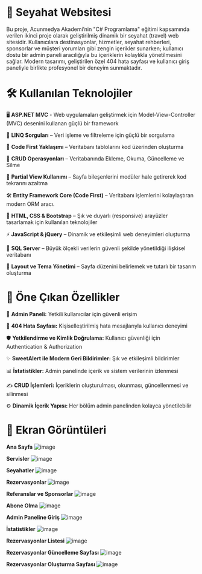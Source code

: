 # 📁 Seyahat Websitesi

Bu proje, Acunmedya Akademi’nin "C# Programlama" eğitimi kapsamında verilen ikinci proje olarak geliştirilmiş dinamik bir seyahat (travel) web sitesidir. Kullanıcılara destinasyonlar, hizmetler, seyahat rehberleri, sponsorlar ve müşteri yorumları gibi zengin içerikler sunarken; kullanıcı dostu bir admin paneli aracılığıyla bu içeriklerin kolaylıkla yönetilmesini sağlar. Modern tasarımı, geliştirilen özel 404 hata sayfası ve kullanıcı giriş paneliyle birlikte profesyonel bir deneyim sunmaktadır.

# 🛠 Kullanılan Teknolojiler

🖥 **ASP.NET MVC** - Web uygulamaları geliştirmek için Model-View-Controller (MVC) desenini kullanan güçlü bir framework

📝 **LINQ Sorguları** – Veri işleme ve filtreleme için güçlü bir sorgulama  

🎯 **Code First Yaklaşımı** – Veritabanı tablolarını kod üzerinden oluşturma

🔁 **CRUD Operasyonları** – Veritabanında Ekleme, Okuma, Güncelleme ve Silme

📌 **Partial View Kullanımı** – Sayfa bileşenlerini modüler hale getirerek kod tekrarını azaltma

🛠️ **Entity Framework Core (Code First)** – Veritabanı işlemlerini kolaylaştıran modern ORM aracı.

🎨 **HTML, CSS & Bootstrap** – Şık ve duyarlı (responsive) arayüzler tasarlamak için kullanılan teknolojiler

⚡ **JavaScript & jQuery** – Dinamik ve etkileşimli web deneyimleri oluşturma

💾 **SQL Server** – Büyük ölçekli verilerin güvenli şekilde yönetildiği ilişkisel veritabanı

📐 **Layout ve Tema Yönetimi** – Sayfa düzenini belirlemek ve tutarlı bir tasarım oluşturma

# 📝 Öne Çıkan Özellikler

🔐 **Admin Paneli:** Yetkili kullanıcılar için güvenli erişim

🚫 **404 Hata Sayfası:** Kişiselleştirilmiş hata mesajlarıyla kullanıcı deneyimi

🛡️ **Yetkilendirme ve Kimlik Doğrulama:** Kullanıcı güvenliği için Authentication & Authorization

✨ **SweetAlert ile Modern Geri Bildirimler:** Şık ve etkileşimli bildirimler

📊 **İstatistikler:** Admin panelinde içerik ve sistem verilerinin izlenmesi

✍️ **CRUD İşlemleri:** İçeriklerin oluşturulması, okunması, güncellenmesi ve silinmesi

⚙️ **Dinamik İçerik Yapısı:** Her bölüm admin panelinden kolayca yönetilebilir

# 📸 Ekran Görüntüleri

**Ana Sayfa**
![image](https://github.com/user-attachments/assets/82ef5371-64b5-4cb6-b6db-5eb6b83fde94)

**Servisler**
![image](https://github.com/user-attachments/assets/c5dc26b3-9653-4b0c-b606-371603c57bb4)

**Seyahatler**
![image](https://github.com/user-attachments/assets/86d0ed72-8482-49f1-9ed7-a173b1ec6317)

**Rezervasyonlar**
![image](https://github.com/user-attachments/assets/a0f9a963-935e-4b8d-8dc6-e578c8dc5902)

**Referanslar ve Sponsorlar**
![image](https://github.com/user-attachments/assets/9df674de-31ba-45c7-bfb4-fea181633933)

**Abone Olma**
![image](https://github.com/user-attachments/assets/b1c8affb-2fee-4853-8c1c-fa50f56e3066)

**Admin Paneline Giriş**
![image](https://github.com/user-attachments/assets/c3aca47b-276a-45ed-9c5e-32f092395519)

**İstatistikler**
![image](https://github.com/user-attachments/assets/0a1992bb-38d5-4bd5-8ac8-aa7722422b57)

**Rezervasyonlar Listesi**
![image](https://github.com/user-attachments/assets/3c0bcc5f-d235-40ad-b493-ce9f5b4bb8bf)

**Rezervasyonlar Güncelleme Sayfası**
![image](https://github.com/user-attachments/assets/cdb5c011-b5ba-42db-b98d-d570c9df64be)

**Rezervasyonlar Oluşturma Sayfası**
![image](https://github.com/user-attachments/assets/fb284c41-f2ba-4f27-a4a9-addfcf0facec)

